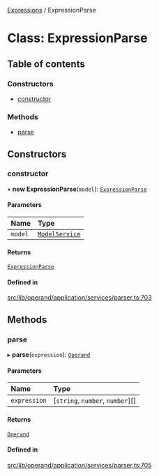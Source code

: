 [Expressions](../README.md) / ExpressionParse

# Class: ExpressionParse

## Table of contents

### Constructors

- [constructor](ExpressionParse.md#constructor)

### Methods

- [parse](ExpressionParse.md#parse)

## Constructors

### constructor

• **new ExpressionParse**(`model`): [`ExpressionParse`](ExpressionParse.md)

#### Parameters

| Name | Type |
| :------ | :------ |
| `model` | [`ModelService`](../interfaces/ModelService.md) |

#### Returns

[`ExpressionParse`](ExpressionParse.md)

#### Defined in

[src/lib/operand/application/services/parser.ts:703](https://github.com/data7expressions/3xpr/blob/8079ebf4d334625389cc55450995826c919de4a9/src/lib/operand/application/services/parser.ts#L703)

## Methods

### parse

▸ **parse**(`expression`): [`Operand`](Operand.md)

#### Parameters

| Name | Type |
| :------ | :------ |
| `expression` | [`string`, `number`, `number`][] |

#### Returns

[`Operand`](Operand.md)

#### Defined in

[src/lib/operand/application/services/parser.ts:705](https://github.com/data7expressions/3xpr/blob/8079ebf4d334625389cc55450995826c919de4a9/src/lib/operand/application/services/parser.ts#L705)
